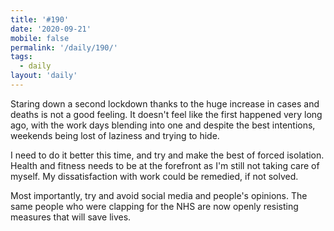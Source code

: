 ```yaml
---
title: '#190'
date: '2020-09-21'
mobile: false
permalink: '/daily/190/'
tags:
  - daily
layout: 'daily'
---
```


Staring down a second lockdown thanks to the huge increase in cases and deaths is not a good feeling. It doesn't feel like the first happened very long ago, with the work days blending into one and despite the best intentions, weekends being lost of laziness and trying to hide.

I need to do it better this time, and try and make the best of forced isolation. Health and fitness needs to be at the forefront as I'm still not taking care of myself. My dissatisfaction with work could be remedied, if not solved.

Most importantly, try and avoid social media and people's opinions. The same people who were clapping for the NHS are now openly resisting measures that will save lives.
